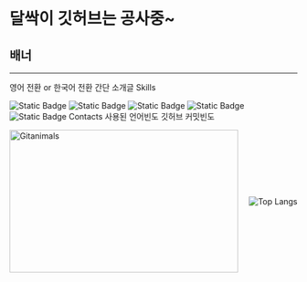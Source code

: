 # 달싹이 깃허브는 공사중~
## 배너
---
영어 전환 or 한국어 전환
간단 소개글
Skills

![Static Badge](https://img.shields.io/badge/C-A8B9CC?style=plastic&logo=C&logoColor=ffffff)
![Static Badge](https://img.shields.io/badge/C%2B%2B-00599C?style=plastic&logo=C%2B%2B&logoColor=ffffff)
![Static Badge](https://img.shields.io/badge/C%23-black?style=plastic)
![Static Badge](https://img.shields.io/badge/Python-3776AB?style=plastic&logo=Python&logoColor=ffffff)<br>
![Static Badge](https://img.shields.io/badge/Unity-black?style=plastic&logo=Unity&logoColor=ffffff)
Contacts
사용된 언어빈도
깃허브 커밋빈도

<div style="display: flex; align-items: center; justify-content: space-between;">
  <a href="https://github.com/devxb/gitanimals">
    <img src="https://render.gitanimals.org/farms/j1sung" width="400" height="250" alt="Gitanimals"/>
  </a>
  <img src="https://github-readme-stats.vercel.app/api/top-langs/?username=j1sung&layout=compact" alt="Top Langs" />
</div>
